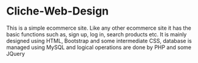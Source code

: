 # Cliche-Web-Design
This is a simple ecommerce site. Like any other ecommerce site it has the basic functions such as, sign up, log in, search products etc. It is mainly designed using HTML, Bootstrap and some intermediate CSS, database is managed using MySQL and logical operations are done by PHP and some JQuery
